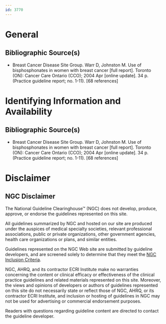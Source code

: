 ```yaml
---
id: 3770
---
```


# General

## Bibliographic Source(s)

- Breast Cancer Disease Site Group. Warr D, Johnston M. Use of bisphosphonates in women with breast cancer [full report]. Toronto (ON): Cancer Care Ontario (CCO); 2004 Apr [online update]. 34 p. (Practice guideline report; no. 1-11). [68 references]

# Identifying Information and Availability

## Bibliographic Source(s)

- Breast Cancer Disease Site Group. Warr D, Johnston M. Use of bisphosphonates in women with breast cancer [full report]. Toronto (ON): Cancer Care Ontario (CCO); 2004 Apr [online update]. 34 p. (Practice guideline report; no. 1-11). [68 references]

# Disclaimer

## NGC Disclaimer

The National Guideline Clearinghouse™ (NGC) does not develop, produce, approve, or endorse the guidelines represented on this site.

All guidelines summarized by NGC and hosted on our site are produced under the auspices of medical specialty societies, relevant professional associations, public or private organizations, other government agencies, health care organizations or plans, and similar entities.

Guidelines represented on the NGC Web site are submitted by guideline developers, and are screened solely to determine that they meet the [NGC Inclusion Criteria](/help-and-about/summaries/inclusion-criteria).

NGC, AHRQ, and its contractor ECRI Institute make no warranties concerning the content or clinical efficacy or effectiveness of the clinical practice guidelines and related materials represented on this site. Moreover, the views and opinions of developers or authors of guidelines represented on this site do not necessarily state or reflect those of NGC, AHRQ, or its contractor ECRI Institute, and inclusion or hosting of guidelines in NGC may not be used for advertising or commercial endorsement purposes.

Readers with questions regarding guideline content are directed to contact the guideline developer.

